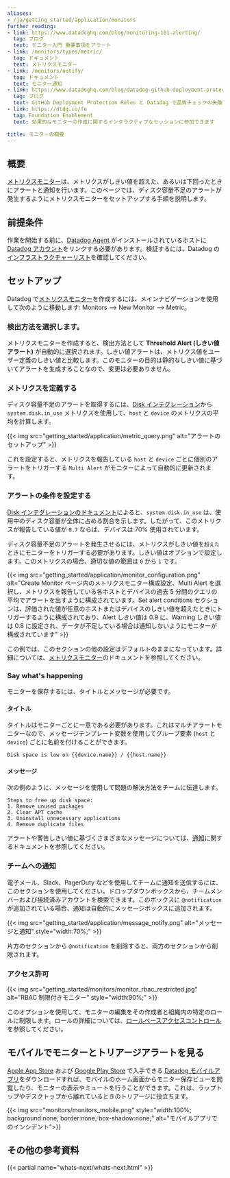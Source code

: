 ```yaml
---
aliases:
- /ja/getting_started/application/monitors
further_reading:
- link: https://www.datadoghq.com/blog/monitoring-101-alerting/
  tag: ブログ
  text: モニター入門 重要事項をアラート
- link: /monitors/types/metric/
  tag: ドキュメント
  text: メトリクスモニター
- link: /monitors/notify/
  tag: ドキュメント
  text: モニター通知
- link: https://www.datadoghq.com/blog/datadog-github-deployment-protection-rules/
  tag: ブログ
  text: GitHub Deployment Protection Rules と Datadog で品質チェックの失敗を検出する
- link: https://dtdg.co/fe
  tag: Foundation Enablement
  text: 効果的なモニターの作成に関するインタラクティブなセッションに参加できます

title: モニターの概要
---
```


## 概要

[メトリクスモニター][1]は、メトリクスがしきい値を超えた、あるいは下回ったときにアラートと通知を行います。このページでは、ディスク容量不足のアラートが発生するようにメトリクスモニターをセットアップする手順を説明します。

## 前提条件

作業を開始する前に、[Datadog Agent][3] がインストールされているホストに [Datadog アカウント][2]をリンクする必要があります。検証するには、Datadog の[インフラストラクチャーリスト][4]を確認してください。

## セットアップ

Datadog で[メトリクスモニター][5]を作成するには、メインナビゲーションを使用して次のように移動します: Monitors --> New Monitor --> Metric。

### 検出方法を選択します。

メトリクスモニターを作成すると、検出方法として **Threshold Alert (しきい値アラート)** が自動的に選択されます。しきい値アラートは、メトリクス値をユーザー定義のしきい値と比較します。このモニターの目的は静的なしきい値に基づいてアラートを生成することなので、変更は必要ありません。

### メトリクスを定義する

ディスク容量不足のアラートを取得するには、[Disk インテグレーション][6]から `system.disk.in_use` メトリクスを使用して、`host` と `device` のメトリクスの平均を計算します。

{{< img src="getting_started/application/metric_query.png" alt="アラートのセットアップ" >}}

これを設定すると、メトリクスを報告している `host` と `device` ごとに個別のアラートをトリガーする `Multi Alert` がモニターによって自動的に更新されます。

### アラートの条件を設定する

[Disk インテグレーションのドキュメント][6]によると、`system.disk.in_use` は、使用中のディスク容量が全体に占める割合を示します。したがって、このメトリクスが報告している値が `0.7` ならば、デバイスは 70% 使用されています。

ディスク容量不足のアラートを発生させるには、メトリクスがしきい値を`超えた`ときにモニターをトリガーする必要があります。しきい値はオプションで設定します。このメトリクスの場合、適切な値の範囲は `0` から `1` です。

{{< img src="getting_started/application/monitor_configuration.png" alt="Create Monitor ページ内のメトリクスモニター構成設定、Multi Alert を選択し、メトリクスを報告している各ホストとデバイスの過去 5 分間のクエリの平均でアラートを出すように構成されています。Set alert conditions セクションは、評価された値が任意のホストまたはデバイスのしきい値を超えたときにトリガーするように構成されており、Alert しきい値は 0.9 に、Warning しきい値は 0.8 に設定され、データが不足している場合は通知しないようにモニターが構成されています" >}}

この例では、このセクションの他の設定はデフォルトのままになっています。詳細については、[メトリクスモニター][7]のドキュメントを参照してください。

### Say what's happening

モニターを保存するには、タイトルとメッセージが必要です。

#### タイトル

タイトルはモニターごとに一意である必要があります。これはマルチアラートモニターなので、メッセージテンプレート変数を使用してグループ要素 (`host` と `device`) ごとに名前を付けることができます。
```text
Disk space is low on {{device.name}} / {{host.name}}
```

#### メッセージ

次の例のように、メッセージを使用して問題の解決方法をチームに伝達します。
```text
Steps to free up disk space:
1. Remove unused packages
2. Clear APT cache
3. Uninstall unnecessary applications
4. Remove duplicate files
```

アラートや警告しきい値に基づくさまざまなメッセージについては、[通知][8]に関するドキュメントを参照してください。

### チームへの通知

電子メール、Slack、PagerDuty などを使用してチームに通知を送信するには、このセクションを使用してください。ドロップダウンボックスから、チームメンバーおよび接続済みアカウントを検索できます。このボックスに `@notification` が追加されている場合、通知は自動的にメッセージボックスに追加されます。

{{< img src="getting_started/application/message_notify.png" alt="メッセージと通知" style="width:70%;" >}}

片方のセクションから `@notification` を削除すると、両方のセクションから削除されます。

### アクセス許可

{{< img src="getting_started/monitors/monitor_rbac_restricted.jpg" alt="RBAC 制限付きモニター" style="width:90%;" >}}

このオプションを使用して、モニターの編集をその作成者と組織内の特定のロールに制限します。ロールの詳細については、[ロールベースアクセスコントロール][9]を参照してください。

## モバイルでモニターとトリアージアラートを見る

[Apple App Store][11] および [Google Play Store][12] で入手できる [Datadog モバイルアプリ][10]をダウンロードすれば、モバイルのホーム画面からモニター保存ビューを閲覧したり、モニターの表示やミュートを行うことができます。これは、ラップトップやデスクトップから離れているときのトリアージに役立ちます。

{{< img src="monitors/monitors_mobile.png" style="width:100%; background:none; border:none; box-shadow:none;" alt="モバイルアプリでのインシデント">}}

## その他の参考資料

{{< partial name="whats-next/whats-next.html" >}}

[1]: /ja/monitors/types/metric/
[2]: https://www.datadoghq.com
[3]: https://app.datadoghq.com/account/settings#agent
[4]: https://app.datadoghq.com/infrastructure
[5]: https://app.datadoghq.com/monitors#create/metric
[6]: /ja/integrations/disk/
[7]: /ja/monitors/types/metric/?tab=threshold#set-alert-conditions
[8]: /ja/monitors/notify/#conditional-variables
[9]: /ja/account_management/rbac/
[10]: /ja/service_management/mobile/
[11]: https://apps.apple.com/app/datadog/id1391380318
[12]: https://play.google.com/store/apps/details?id=com.datadog.app
